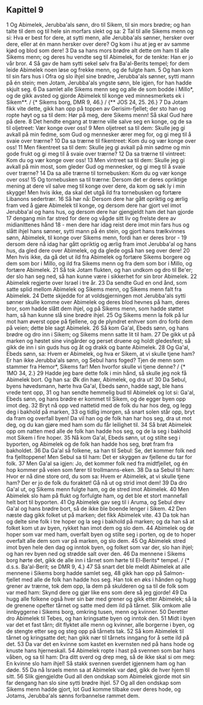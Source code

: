 ## Kapittel 9

1 Og Abimelek, Jerubba'als sønn, dro til Sikem, til sin mors brødre; og han talte til dem og til hele sin morfars slekt og sa:
2 Tal til alle Sikems menn og si: Hva er best for dere, at sytti menn, alle Jerubba'als sønner, hersker over dere, eller at én mann hersker over dere? Og kom i hu at jeg er av samme kjød og blod som dere!
3 Da sa hans mors brødre alt dette om ham til alle Sikems menn; og deres hu vendte seg til Abimelek, for de tenkte: Han er jo vår bror.
4 Så gav de ham sytti sekel sølv fra Ba'al-Berits tempel; for dem leide Abimelek noen løse og frekke menn, og de fulgte ham.
5 Og han kom til sin fars hus i Ofra og slo ihjel sine brødre, Jerubba'als sønner, sytti mann på én stein; men Jotam, Jerubba'als yngste sønn, ble igjen, for han hadde skjult seg.
6 Da samlet alle Sikems menn seg og alle de som bodde i Millo*, og de gikk avsted og gjorde Abimelek til konge ved minnesmerkets ek i Sikem**. / {* Sikems borg, DMR 9, 46.} / {** JOS 24, 25. 26.}
7 Da Jotam fikk vite dette, gikk han opp på toppen av Gerisim-fjellet; der sto han og ropte høyt og sa til dem: Hør på meg, dere Sikems menn! Så skal Gud høre på dere.
8 Det hendte engang at trærne ville salve seg en konge, og de sa til oljetreet: Vær konge over oss!
9 Men oljetreet sa til dem: Skulle jeg gi avkall på min fedme, som Gud og mennesker ærer meg for, og gi meg til å svaie over trærne?
10 Da sa trærne til fikentreet: Kom du og vær konge over oss!
11 Men fikentreet sa til dem: Skulle jeg gi avkall på min sødme og min gode frukt og gi meg til å svaie over trærne?
12 Da sa trærne til vintreet: Kom du og vær konge over oss!
13 Men vintreet sa til dem: Skulle jeg gi avkall på min most, som gleder Gud og mennesker, og gi meg til å svaie over trærne?
14 Da sa alle trærne til tornebusken: Kom du og vær konge over oss!
15 Og tornebusken sa til trærne: Dersom det er deres opriktige mening at dere vil salve meg til konge over dere, da kom og søk ly i min skygge! Men hvis ikke, da skal det utgå ild fra tornebusken og fortære Libanons sedertrær.
16 Så hør nå: Dersom dere har gått opriktig og ærlig fram ved å gjøre Abimelek til konge, og dersom dere har gjort vel imot Jerubba'al og hans hus, og dersom dere har gjengjeldt ham det han gjorde
17 dengang min far stred for dere og vågde sitt liv og frelste dere av midianittenes hånd
18 - men dere har idag reist dere imot min fars hus og slått ihjel hans sønner, sytti mann på én stein, og gjort hans trælkvinnes sønn, Abimelek, til konge over Sikems menn, fordi han er deres bror -
19 dersom dere nå idag har gått opriktig og ærlig fram imot Jerubba'al og hans hus, da gled dere over Abimelek, og da glede også han seg over dere!
20 Men hvis ikke, da gå det ut ild fra Abimelek og fortære Sikems borgere og dem som bor i Millo, og ild fra Sikems menn og fra dem som bor i Millo, og fortære Abimelek.
21 Så tok Jotam flukten, og han undkom og dro til Be'er; der slo han seg ned, så han kunne være i sikkerhet for sin bror Abimelek.
22 Abimelek regjerte over Israel i tre år.
23 Da sendte Gud en ond ånd, som satte splid mellom Abimelek og Sikems menn, og Sikems menn falt fra Abimelek.
24 Dette skjedde for at voldsgjerningen mot Jerubba'als sytti sønner skulle komme over Abimelek og deres blod hevnes på ham, deres bror, som hadde slått dem ihjel, og på Sikems menn, som hadde støttet ham, så han kunne slå sine brødre ihjel.
25 Og Sikems menn la folk på lur mot ham øverst oppe på fjellene, og de plyndret enhver som dro forbi dem på veien; dette ble sagt Abimelek.
26 Så kom Ga'al, Ebeds sønn, og hans brødre og dro inn i Sikem; og Sikems menn satte lit til ham.
27 De gikk ut på marken og høstet sine vingårder og perset druene og holdt gledesfest; så gikk de inn i sin guds hus og åt og drakk og bante Abimelek.
28 Og Ga'al, Ebeds sønn, sa: Hvem er Abimelek, og hva er Sikem, at vi skulle tjene ham? Er han ikke Jerubba'als sønn, og Sebul hans foged? Tjen de menn som stammer fra Hemor*, Sikems far! Men hvorfor skulle vi tjene denne? / {* 1MO 34, 2.}
29 Hadde jeg bare dette folk i min hånd, så skulle jeg nok få Abimelek bort. Og han sa: Øk din hær, Abimelek, og dra ut!
30 Da Sebul, byens høvedsmann, hørte hva Ga'al, Ebeds sønn, hadde sagt, ble hans vrede tent opp,
31 og han sendte hemmelig bud til Abimelek og lot si: Ga'al, Ebeds sønn, og hans brødre er kommet til Sikem, og de egger byen opp imot deg.
32 Bryt nå opp ved nattetid med de folk du har hos deg, og legg deg i bakhold på marken,
33 og tidlig imorgen, så snart solen står opp, bryt da fram og overfall byen! Da vil han og de folk han har hos seg, dra ut mot deg, og du kan gjøre med ham som du får leilighet til.
34 Så brøt Abimelek opp om natten med alle de folk han hadde hos seg, og de la seg i bakhold mot Sikem i fire hoper.
35 Nå kom Ga'al, Ebeds sønn, ut og stilte seg i byporten, og Abimelek og de folk han hadde hos seg, brøt fram fra bakholdet.
36 Da Ga'al så folkene, sa han til Sebul: Se, det kommer folk ned fra fjelltoppene! Men Sebul sa til ham: Det er skyggen av fjellene du tar for folk.
37 Men Ga'al sa igjen: Jo, det kommer folk ned fra midtfjellet, og én hop kommer på veien som fører til trollmanns-eken.
38 Da sa Sebul til ham: Hvor er nå dine store ord, du som sa: Hvem er Abimelek, at vi skulle tjene ham? Der er jo de folk du foraktet! Gå nå ut og strid imot dem!
39 Da dro Ga'al ut, og Sikems menn fulgte ham, og de stred imot Abimelek.
40 Men Abimelek slo ham på flukt og forfulgte ham, og det ble et stort mannefall helt bort til byporten.
41 Og Abimelek gav seg til i Aruma, og Sebul drev Ga'al og hans brødre bort, så de ikke ble boende lenger i Sikem.
42 Den næste dag gikk folket ut på marken; det fikk Abimelek vite.
43 Da tok han og delte sine folk i tre hoper og la seg i bakhold på marken; og da han så at folket kom ut av byen, rykket han imot dem og slo dem.
44 Abimelek og de hoper som var med ham, overfalt byen og stilte seg i porten, og de to hoper overfalt alle dem som var på marken, og slo dem.
45 Og Abimelek stred imot byen hele den dag og inntok byen, og folket som var der, slo han ihjel; og han rev byen ned og strødde salt over den.
46 Da mennene i Sikems borg hørte det, gikk de alle inn i tårnet som hørte til El-Berits* tempel. / {* d.s.s. Ba'al-Berit; se DMR 9, 4.}
47 Så snart det ble meldt Abimelek at alle mennene i Sikems borg hadde samlet seg,
48 gikk han opp på Salmon-fjellet med alle de folk han hadde hos seg. Han tok en øks i hånden og hugg grener av trærne, tok dem opp, la dem på skulderen og sa til de folk som var med ham: Skynd dere og gjør like ens som dere så jeg gjorde!
49 Da hugg alle folkene også hver sin bør med grener og gikk etter Abimelek; så la de grenene opefter tårnet og satte med dem ild på tårnet. Slik omkom alle innbyggerne i Sikems borg, omkring tusen, menn og kvinner.
50 Deretter dro Abimelek til Tebes, og han kringsatte byen og inntok den.
51 Midt i byen var det et fast tårn; dit flyktet alle menn og kvinner, alle borgerne i byen, og de stengte etter seg og steg opp på tårnets tak.
52 Så kom Abimelek til tårnet og kringsatte det; han gikk nær til tårnets inngang for å sette ild på det.
53 Da var det en kvinne som kastet en kvernsten ned på hans hode og knuste hans hjerneskall.
54 Abimelek ropte i hast på svennen som bar hans våben, og sa til ham: Dra ditt sverd og drep meg, så de ikke skal si om meg: En kvinne slo ham ihjel! Så stakk svennen sverdet igjennem ham og han døde.
55 Da nå Israels menn sa at Abimelek var død, gikk de hver hjem til sitt.
56 Slik gjengjeldte Gud all den ondskap som Abimelek gjorde mot sin far dengang han slo sine sytti brødre ihjel.
57 Og all den ondskap som Sikems menn hadde gjort, lot Gud komme tilbake over deres hode, og Jotams, Jerubba'als sønns forbannelse rammet dem.
